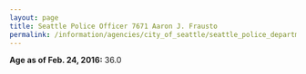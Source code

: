 ```yaml
---
layout: page
title: Seattle Police Officer 7671 Aaron J. Frausto
permalink: /information/agencies/city_of_seattle/seattle_police_department/copbook/7671/
---
```


**Age as of Feb. 24, 2016:** 36.0
